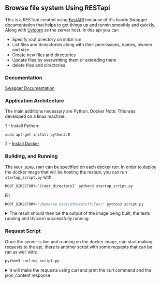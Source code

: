 ## Browse file system Using RESTapi
This is a RESTapi created using [FastAPI](https://fastapi.tiangolo.com/) because of it's handy Swagger documentation that helps to get things up and runnin smoothly and quickly. Along with [Uvicorn](https://www.uvicorn.org/) as the server host.
In this api you can
- Specify root directory on initial run
- List files and diresctories along with their permissions, names, owners and size
- Create new files and directories
- Update files by overwritting them or extending them
- delete files and directories
### Documentation
[Swagger Documentation](https://jeterg.github.io/Browsable-Directory-RESTapi/)
### Application Architecture
The main additions necessary are Python, Docker 
Note: This was developed on a linux machine.

1 - Install Python:
 ```
 sudo apt-get install python3.8
 ```
2 - [Install Docker](https://www.digitalocean.com/community/tutorials/how-to-install-and-use-docker-on-ubuntu-20-04)

### Building, and Running

The `ROOT_DIRECTORY` can be specified on each docker run. In order to deploy the docker image that will be hosting the restapi, you can run `startup_script.py` with:
 ```py
 ROOT_DIRECTORY=`{root_directory}` python3 startup_script.py
 ```
 IE:
 ```py
ROOT_DIRECTORY="/home/my_user/otherstuff/foo/" python3 script.py
 ```
 <details>
 
 <summary>The result should then be the output of the image being built, the tests running and Uvicorn successfully running. </summary> 
  
 ```py
 ROOT_DIRECTORY="/home/my_user/otherstuff/foo/" python3 script.py
Sending build context to Docker daemon  129.3MB
Step 1/11 : FROM python:3.9
 ---> ab0d2f900193
Step 2/11 : WORKDIR /code
 ---> Using cache
 ---> af7a24b20f1a
Step 3/11 : COPY ./requirements.txt /code/requirements.txt
 ---> Using cache
 ---> 1d303e2d8a8f
Step 4/11 : RUN pip install --no-cache-dir --upgrade -r /code/requirements.txt
 ---> Using cache
 ---> abddb3243647
Step 5/11 : EXPOSE 8000:8000
 ---> Using cache
 ---> 3cacbd1d3c32
Step 6/11 : COPY ./app /code/app
 ---> Using cache
 ---> b80514c4912c
Step 7/11 : COPY ./data/home /home
 ---> Using cache
 ---> 23b9e352fe86
Step 8/11 : COPY ./test_directory /code/test_directory
 ---> Using cache
 ---> 81ad716c65c4
Step 9/11 : COPY ./test /code/test
 ---> 49e908e84f94
Step 10/11 : RUN ["pytest","-vv"]
 ---> Running in 9af9439c593c
============================= test session starts ==============================
platform linux -- Python 3.9.15, pytest-7.2.0, pluggy-1.0.0 -- /usr/local/bin/python
cachedir: .pytest_cache
rootdir: /code
plugins: anyio-3.6.2
collecting ... collected 19 items

test/test_main.py::test_main_route PASSED                                [  5%]
test/test_main.py::test_one_directory_deep PASSED                        [ 10%]
test/test_main.py::test_several_directories_deep PASSED                  [ 15%]
test/test_main.py::test_retrieve_file PASSED                             [ 21%]
test/test_main.py::test_list_hidden_file PASSED                          [ 26%]
test/test_main.py::test_main_route_not_found PASSED                      [ 31%]
test/test_main.py::test_create_directory PASSED                          [ 36%]
test/test_main.py::test_create_file PASSED                               [ 42%]
test/test_main.py::test_bad_create_file PASSED                           [ 47%]
test/test_main.py::test_bad_create_directory PASSED                      [ 52%]
test/test_main.py::test_bad_create_arguments PASSED                      [ 57%]
test/test_main.py::test_extend_file_contents PASSED                      [ 63%]
test/test_main.py::test_overwrite_file_contents PASSED                   [ 68%]
test/test_main.py::test_update_non_existing_file PASSED                  [ 73%]
test/test_main.py::test_bad_update_file_request PASSED                   [ 78%]
test/test_main.py::test_delete_file PASSED                               [ 84%]
test/test_main.py::test_bad_delete_file PASSED                           [ 89%]
test/test_main.py::test_delete_directory PASSED                          [ 94%]
test/test_main.py::test_bad_delete_directory PASSED                      [100%]

============================== 19 passed in 0.38s ==============================
Removing intermediate container 9af9439c593c
 ---> d1ced2bb9e7f
Step 11/11 : CMD ["uvicorn", "app.main:app", "--host", "0.0.0.0", "--reload"]
 ---> Running in 628ba70b0d52
Removing intermediate container 628ba70b0d52
 ---> f75fc8a9efa3
Successfully built f75fc8a9efa3
Successfully tagged restapi:latest
INFO:     Will watch for changes in these directories: ['/code']
INFO:     Uvicorn running on http://0.0.0.0:8000 (Press CTRL+C to quit)
INFO:     Started reloader process [1] using StatReload
INFO:     Started server process [7]
INFO:     Waiting for application startup.
INFO:     Application startup complete.
```
 </details>

### Request Script
Once the server is live and running on the docker image, can start making requests to the api, there is another script with some requests that can be ran as well with:
```py
python3 curling_script.py
```

<details>

<summary>It will make the requests using curl and print the curl command and the json_content response</summary>

```py

COMMAND:  curl -s 127.0.0.1:8000
{
   "Content" : [
      {
         "File_Name" : "foo2",
         "Owner" : "root",
         "Permissions" : "664",
         "Size" : 29,
         "Type" : "file"
      },
      {
         "File_Name" : "foo1",
         "Owner" : "root",
         "Permissions" : "664",
         "Size" : 29,
         "Type" : "file"
      },
      {
         "File_Name" : "bar",
         "Owner" : "root",
         "Permissions" : "775",
         "Size" : 4096,
         "Type" : "directory"
      }
   ],
   "Count" : 3,
   "ROOT_DIRECTORY" : "/home/my_user/otherstuff/foo/",
   "_link" : "http://127.0.0.1:8000/"
}


COMMAND:  curl -s 127.0.0.1:8000/bar
{
   "Content" : [
      {
         "File_Name" : "bar1",
         "Owner" : "root",
         "Permissions" : "664",
         "Size" : 30,
         "Type" : "file"
      },
      {
         "File_Name" : "baz",
         "Owner" : "root",
         "Permissions" : "775",
         "Size" : 4096,
         "Type" : "directory"
      }
   ],
   "Count" : 2,
   "ROOT_DIRECTORY" : "/home/my_user/otherstuff/foo/",
   "_link" : "http://127.0.0.1:8000/bar/"
}


COMMAND:  curl -s 127.0.0.1:8000/foo1
{
   "Content" : [
      {
         "Data" : "Contents found in file foo1!\n",
         "File_Name" : "foo1",
         "Owner" : "root",
         "Permissions" : "664",
         "Size" : 29,
         "Type" : "file"
      }
   ],
   "Count" : 1,
   "ROOT_DIRECTORY" : "/home/my_user/otherstuff/foo/",
   "_link" : "http://127.0.0.1:8000/foo1/"
}


COMMAND:  curl -s 127.0.0.1:8000/bar/bar1
{
   "Content" : [
      {
         "Data" : "Contents found in file bar 1!\n",
         "File_Name" : "bar1",
         "Owner" : "root",
         "Permissions" : "664",
         "Size" : 30,
         "Type" : "file"
      }
   ],
   "Count" : 1,
   "ROOT_DIRECTORY" : "/home/my_user/otherstuff/foo/",
   "_link" : "http://127.0.0.1:8000/bar/bar1/"
}


COMMAND:  curl -s -X POST 127.0.0.1:8000/post/new_directory
{
   "_link" : "http://127.0.0.1:8000/post/new_directory",
   "detail" : "Created directories /home/my_user/otherstuff/foo/new_directory"
}


COMMAND:  curl -s  -X POST '127.0.0.1:8000/post/new_directory/new_file.txt?file_or_directory=file&content=NEW%21%21'
{
   "_link" : "http://127.0.0.1:8000/post/new_directory/new_file.txt?file_or_directory=file&content=NEW%21%21",
   "detail" : "Created file at /home/my_user/otherstuff/foo/new_directory/new_file.txt"
}


COMMAND:  curl -s  -X PUT '127.0.0.1:8000/put/new_directory/new_file.txt?file_or_directory=file&content=Continued!'
{
   "_link" : "http://127.0.0.1:8000/put/new_directory/new_file.txt?file_or_directory=file&content=Continued!",
   "detail" : "Updated File /home/my_user/otherstuff/foo/new_directory/new_file.txt"
}


COMMAND:  curl -s 127.0.0.1:8000/new_directory/new_file.txt
{
   "Content" : [
      {
         "Data" : "NEW!!\nContinued!",
         "File_Name" : "new_file.txt",
         "Owner" : "root",
         "Permissions" : "644",
         "Size" : 16,
         "Type" : "file"
      }
   ],
   "Count" : 1,
   "ROOT_DIRECTORY" : "/home/my_user/otherstuff/foo/",
   "_link" : "http://127.0.0.1:8000/new_directory/new_file.txt/"
}


COMMAND:  curl -s  -X PUT '127.0.0.1:8000/put/new_directory/new_file.txt?file_or_directory=file&content=Overwritten!!&overwite=true'
{
   "_link" : "http://127.0.0.1:8000/put/new_directory/new_file.txt?file_or_directory=file&content=Overwritten!!&overwite=true",
   "detail" : "Updated File /home/my_user/otherstuff/foo/new_directory/new_file.txt"
}


COMMAND:  curl -s 127.0.0.1:8000/new_directory/new_file.txt
{
   "Content" : [
      {
         "Data" : "Overwritten!!",
         "File_Name" : "new_file.txt",
         "Owner" : "root",
         "Permissions" : "644",
         "Size" : 13,
         "Type" : "file"
      }
   ],
   "Count" : 1,
   "ROOT_DIRECTORY" : "/home/my_user/otherstuff/foo/",
   "_link" : "http://127.0.0.1:8000/new_directory/new_file.txt/"
}


COMMAND:  curl -s 127.0.0.1:8000/new_directory
{
   "Content" : [
      {
         "File_Name" : "new_file.txt",
         "Owner" : "root",
         "Permissions" : "644",
         "Size" : 13,
         "Type" : "file"
      }
   ],
   "Count" : 1,
   "ROOT_DIRECTORY" : "/home/my_user/otherstuff/foo/",
   "_link" : "http://127.0.0.1:8000/new_directory/"
}


COMMAND:  curl -s -X DELETE 127.0.0.1:8000/delete/new_directory/new_file.txt
{
   "_link" : "http://127.0.0.1:8000/delete/new_directory/new_file.txt",
   "detail" : "deleted /home/my_user/otherstuff/foo/new_directory/new_file.txt"
}


COMMAND:  curl -s 127.0.0.1:8000/new_directory
{
   "Content" : [],
   "Count" : 0,
   "ROOT_DIRECTORY" : "/home/my_user/otherstuff/foo/",
   "_link" : "http://127.0.0.1:8000/new_directory/"
}


COMMAND:  curl -s -X DELETE 127.0.0.1:8000/delete/new_directory
{
   "_link" : "http://127.0.0.1:8000/delete/new_directory",
   "detail" : "deleted /home/my_user/otherstuff/foo/new_directory"
}
```
</details>

